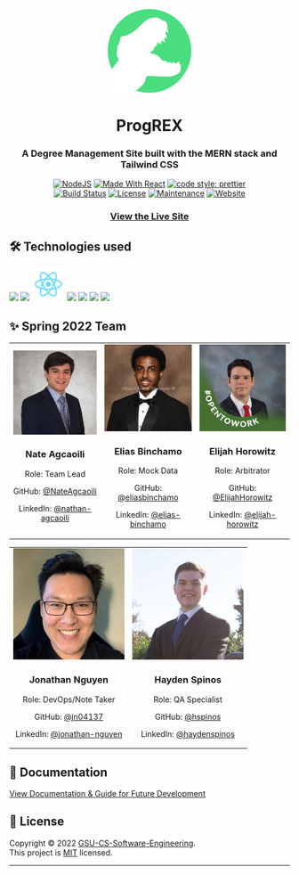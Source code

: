 <div align="center">
    <img width="150" src="https://raw.githubusercontent.com/GSU-CS-Software-Engineering/2022Spring-DegreeManagementSite/1dd16c35506253c598276e46685532ed8aed2094/client/public/assets/vectors/logo.svg">
    <h1>ProgREX</h1>
    <h3> A Degree Management Site built with the MERN stack and Tailwind CSS </h3>
</div>

<p align="center">
  <a href="https://nodejs.org/en/blog/release/v12.18.1/"><img alt="NodeJS" src="https://img.shields.io/badge/node-6.6.0-important?style=flat-square" /></a>
  <a href="https://reactjs.org/"><img alt="Made With React" src="https://img.shields.io/badge/made%20with-react-61DAFB?style=flat-square" /></a>
  <a href="https://github.com/prettier/prettier"><img alt="code style: prettier" src="https://img.shields.io/badge/code_style-prettier-ff69b4.svg?style=flat-square?style=flat-square" /></a>
  <br/>
   <a href="https://travis-ci.org/badges/badgerbadgerbadger"><img alt="Build Status" src="https://github.com/GSU-CS-Software-Engineering/2022Spring-DegreeManagementSite/actions/workflows/node.js.yml/badge.svg" /></a>
  <a href="http://badges.mit-license.org/"><img alt="License" src="http://img.shields.io/:license-mit-blue.svg?style=flat-square?style=flat-square" /></a>
  <a href="https://github.com/GSU-CS-Software-Engineering/2022Spring-DegreeManagementSite/commits/main"><img alt="Maintenance" src="https://img.shields.io/badge/maintained-yes-green.svg?style=flat-square" /></a>
  <a href="http://143.244.164.60/"><img alt="Website" src="https://img.shields.io/badge/website-up-yellow?style=flat-square" /></a>
</p>

<h3 align="center">

[View the Live Site](http://143.244.164.60/)

</h3>

## 🛠️ Technologies used

<a href="https://www.mongodb.com/"><img height="60" src="https://upload.wikimedia.org/wikipedia/commons/9/93/MongoDB_Logo.svg"></a>
<a href="https://expressjs.com/"><img height="60" src="https://cdn.buttercms.com/2q5r816LTo2uE9j7Ntic"></a>
<a href="https://reactjs.org/"><img height="60" src="https://raw.githubusercontent.com/github/explore/80688e429a7d4ef2fca1e82350fe8e3517d3494d/topics/react/react.png"></a>
<a href="https://nodejs.org/en/"><img height="60" src="https://seeklogo.com/images/N/nodejs-logo-FBE122E377-seeklogo.com.png"></a>
<a href="https://tailwindcss.com/"><img height="60" src="https://upload.wikimedia.org/wikipedia/commons/d/d5/Tailwind_CSS_Logo.svg"></a>
<a href="https://www.docker.com/"><img height="60" src="https://www.docker.com/wp-content/uploads/2022/03/vertical-logo-monochromatic.png"></a>
<a href="https://redis.io/"><img height="60" src="https://cdn.iconscout.com/icon/free/png-256/redis-4-1175103.png"></a>

## ✨ Spring 2022 Team

<div align="center">
<table>
<tbody>
<tr>
<td>
<div align="center">
<img src="https://raw.githubusercontent.com/GSU-CS-Software-Engineering/2022Spring-DegreeManagementSite/main/doc/Spring%202022%20Team%20Headshots/Nate_Headshot.jpg" alt="Nate Agcaoili" width="200px"/>

### Nate Agcaoili

Role: Team Lead

GitHub: [@NateAgcaoili](https://github.com/NateAgcaoili)

LinkedIn: [@nathan-agcaoili](https://www.linkedin.com/in/nathan-agcaoili/)

</div>
</td>
<td>
<div align="center">
<img src="https://raw.githubusercontent.com/GSU-CS-Software-Engineering/2022Spring-DegreeManagementSite/main/doc/Spring%202022%20Team%20Headshots/Elias_Headshot.jpg" alt="Elias Binchamo" width="200px"/>

### Elias Binchamo

Role: Mock Data

GitHub: [@eliasbinchamo](https://github.com/eliasbinchamo)

LinkedIn: [@elias-binchamo](https://www.linkedin.com/in/elias-binchamo/)

</div>
</td>
<td>
<div align="center">
<img src="https://raw.githubusercontent.com/GSU-CS-Software-Engineering/2022Spring-DegreeManagementSite/main/doc/Spring%202022%20Team%20Headshots/Eli_Headshot.jpg" width="200px"/>

### Elijah Horowitz

Role: Arbitrator

GitHub: [@ElijahHorowitz](https://github.com/ElijahHorowitz)

LinkedIn: [@elijah-horowitz](https://www.linkedin.com/in/elijah-horowitz-7841281a7/)

</div>
</td>
</tr>
</table>
<table>
<tbody>
<tr>
<td>
<div align="center">
<img src="https://raw.githubusercontent.com/GSU-CS-Software-Engineering/2022Spring-DegreeManagementSite/main/doc/Spring%202022%20Team%20Headshots/Jonathan_Headshot.jpg" width="200px"/>

### Jonathan Nguyen

Role: DevOps/Note Taker

GitHub: [@jn04137](https://github.com/jn04137)

LinkedIn: [@jonathan-nguyen](https://www.linkedin.com/in/jonathan-nguyen-936161194/)

</div>
</td>
<td>
<div align="center">
<img src="https://raw.githubusercontent.com/GSU-CS-Software-Engineering/2022Spring-DegreeManagementSite/main/doc/Spring%202022%20Team%20Headshots/Hayden_Headshot.jpg" width="200px"/>

### Hayden Spinos

Role: QA Specialist

GitHub: [@hspinos](https://github.com/hspinos)

LinkedIn: [@haydenspinos](https://www.linkedin.com/in/haydenspinos/)

</div>
</td>
</tr>
</tbody>
</table>
</div>

## 📝️ Documentation

[View Documentation & Guide for Future Development](https://github.com/GSU-CS-Software-Engineering/2022Spring-DegreeManagementSite/tree/main/doc)

## 📃 License

Copyright © 2022 [GSU-CS-Software-Engineering](https://github.com/GSU-CS-Software-Engineering).
<br />
This project is [MIT](https://github.com/GSU-CS-Software-Engineering/2022Spring-DegreeManagementSite/blob/main/LICENSE) licensed.

---
